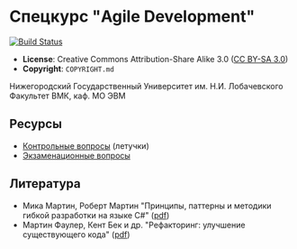 # Спецкурс "Agile Development"

[![Build Status](https://travis-ci.org/UNN-VMK-Software/agile-course-theory.svg?branch=master)](https://travis-ci.org/UNN-VMK-Software/agile-course-theory)

 - **License**: Creative Commons Attribution-Share Alike 3.0
   ([CC BY-SA 3.0](http://creativecommons.org/licenses/by-sa/3.0/))
 - **Copyright**: `COPYRIGHT.md`

Нижегородский Государственный Университет им. Н.И. Лобачевского  
Факультет ВМК, каф. МО ЭВМ

## Ресурсы

 - [Контрольные вопросы](https://github.com/UNN-VMK-Software/agile-development-course/wiki/%D0%9A%D0%BE%D0%BD%D1%82%D1%80%D0%BE%D0%BB%D1%8C%D0%BD%D1%8B%D0%B5-%D0%B2%D0%BE%D0%BF%D1%80%D0%BE%D1%81%D1%8B) (летучки)
 - [Экзаменационные вопросы](https://docs.google.com/spreadsheet/ccc?key=0AsBBkrQIoSbjdDBDS2FTb3B3d3ZlUldJcl9HUmtEaUE&authkey=CKGP8vYB&authkey=CKGP8vYB#gid=0)

## Литература

 - Мика Мартин, Роберт Мартин "Принципы, паттерны и методики гибкой разработки на языке C#"
   ([pdf](http://www.books.ru/books/printsipy-patterny-i-metodiki-gibkoi-razrabotki-na-yazyke-c-fail-pdf-864714/?show=1))
 - Мартин Фаулер, Кент Бек и др. "Рефакторинг: улучшение существующего кода"
   ([pdf](http://www.books.ru/books/refaktoring-uluchshenie-sushchestvuyushchego-koda-fail-pdf-552092/?show=1))
